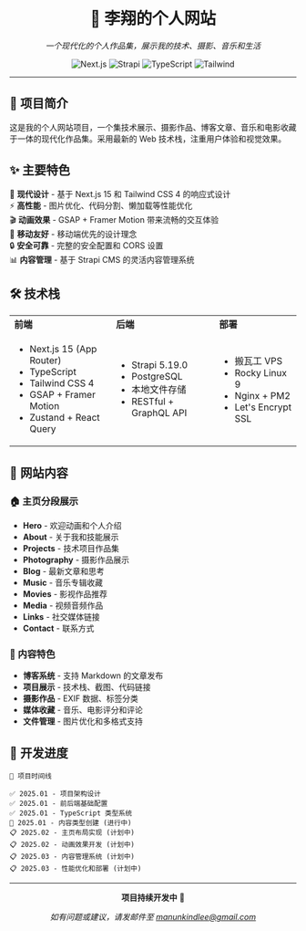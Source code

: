 <div align="center">

# 🌟 李翔的个人网站

*一个现代化的个人作品集，展示我的技术、摄影、音乐和生活*

![Next.js](https://img.shields.io/badge/Next.js-15-black?style=flat-square&logo=next.js)
![Strapi](https://img.shields.io/badge/Strapi-5-blue?style=flat-square&logo=strapi)
![TypeScript](https://img.shields.io/badge/TypeScript-5-blue?style=flat-square&logo=typescript)
![Tailwind](https://img.shields.io/badge/Tailwind-4-06B6D4?style=flat-square&logo=tailwindcss)

</div>

---

## 💫 项目简介

这是我的个人网站项目，一个集技术展示、摄影作品、博客文章、音乐和电影收藏于一体的现代化作品集。采用最新的 Web 技术栈，注重用户体验和视觉效果。

## ✨ 主要特色

🎨 **现代设计** - 基于 Next.js 15 和 Tailwind CSS 4 的响应式设计  
⚡ **高性能** - 图片优化、代码分割、懒加载等性能优化  
🎬 **动画效果** - GSAP + Framer Motion 带来流畅的交互体验  
📱 **移动友好** - 移动端优先的设计理念  
🔒 **安全可靠** - 完整的安全配置和 CORS 设置  
📊 **内容管理** - 基于 Strapi CMS 的灵活内容管理系统  

## 🛠️ 技术栈

<table>
<tr>
<td><strong>前端</strong></td>
<td><strong>后端</strong></td>
<td><strong>部署</strong></td>
</tr>
<tr>
<td>

- Next.js 15 (App Router)
- TypeScript
- Tailwind CSS 4
- GSAP + Framer Motion
- Zustand + React Query

</td>
<td>

- Strapi 5.19.0
- PostgreSQL
- 本地文件存储
- RESTful + GraphQL API

</td>
<td>

- 搬瓦工 VPS
- Rocky Linux 9
- Nginx + PM2
- Let's Encrypt SSL

</td>
</tr>
</table>

## 🎯 网站内容

### 🏠 主页分段展示
- **Hero** - 欢迎动画和个人介绍
- **About** - 关于我和技能展示  
- **Projects** - 技术项目作品集
- **Photography** - 摄影作品展示
- **Blog** - 最新文章和思考
- **Music** - 音乐专辑收藏
- **Movies** - 影视作品推荐
- **Media** - 视频音频作品
- **Links** - 社交媒体链接
- **Contact** - 联系方式

### 📝 内容特色
- **博客系统** - 支持 Markdown 的文章发布
- **项目展示** - 技术栈、截图、代码链接
- **摄影作品** - EXIF 数据、标签分类
- **媒体收藏** - 音乐、电影评分和评论
- **文件管理** - 图片优化和多格式支持

## 🚧 开发进度

```
📅 项目时间线

✅ 2025.01 - 项目架构设计
✅ 2025.01 - 前后端基础配置
✅ 2025.01 - TypeScript 类型系统
🔄 2025.01 - 内容类型创建 (进行中)
📋 2025.02 - 主页布局实现 (计划中)
📋 2025.02 - 动画效果开发 (计划中)
📋 2025.03 - 内容管理系统 (计划中)
📋 2025.03 - 性能优化和部署 (计划中)
```

---

<div align="center">

**项目持续开发中** 🚀

*如有问题或建议，请发邮件至 manunkindlee@gmail.com*

</div>
